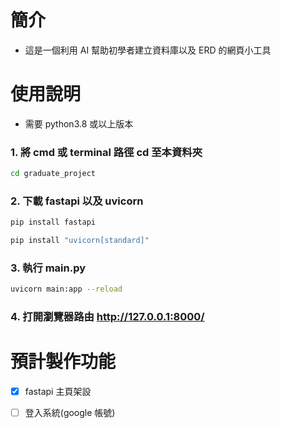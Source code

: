 # 簡介

- 這是一個利用 AI 幫助初學者建立資料庫以及 ERD 的網頁小工具 

# 使用說明

- 需要 python3.8 或以上版本

### 1. 將 cmd 或 terminal 路徑 cd 至本資料夾
```bash
cd graduate_project
```

### 2. 下載 fastapi 以及 uvicorn
```bash
pip install fastapi
```

```bash
pip install "uvicorn[standard]"
```

### 3. 執行 main.py
```bash
uvicorn main:app --reload
```

### 4. 打開瀏覽器路由 http://127.0.0.1:8000/

# 預計製作功能

- [x] fastapi 主頁架設
- [ ] 登入系統(google 帳號)

